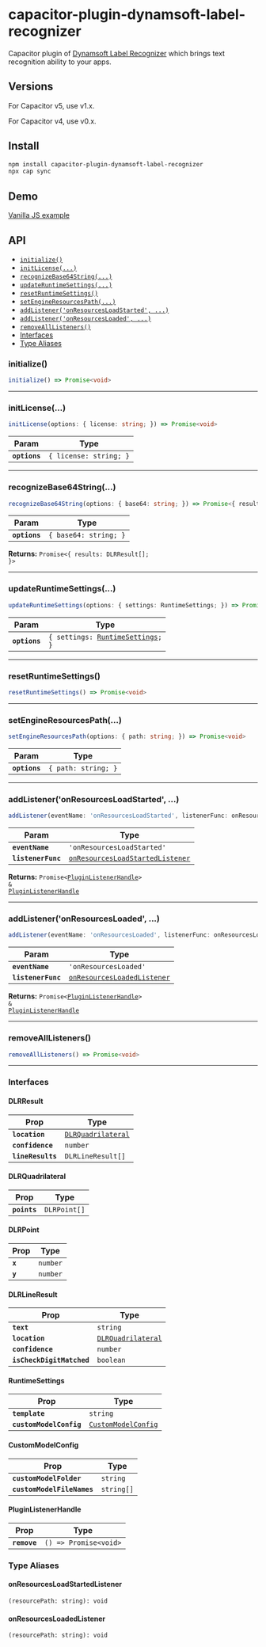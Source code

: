 # capacitor-plugin-dynamsoft-label-recognizer

Capacitor plugin of [Dynamsoft Label Recognizer](https://www.dynamsoft.com/label-recognition/overview/) which brings text recognition ability to your apps.

## Versions

For Capacitor v5, use v1.x.

For Capacitor v4, use v0.x.

## Install

```bash
npm install capacitor-plugin-dynamsoft-label-recognizer
npx cap sync
```

## Demo

[Vanilla JS example](https://github.com/tony-xlh/capacitor-plugin-dynamsoft-label-recognizer/tree/main/example)

## API

<docgen-index>

* [`initialize()`](#initialize)
* [`initLicense(...)`](#initlicense)
* [`recognizeBase64String(...)`](#recognizebase64string)
* [`updateRuntimeSettings(...)`](#updateruntimesettings)
* [`resetRuntimeSettings()`](#resetruntimesettings)
* [`setEngineResourcesPath(...)`](#setengineresourcespath)
* [`addListener('onResourcesLoadStarted', ...)`](#addlisteneronresourcesloadstarted)
* [`addListener('onResourcesLoaded', ...)`](#addlisteneronresourcesloaded)
* [`removeAllListeners()`](#removealllisteners)
* [Interfaces](#interfaces)
* [Type Aliases](#type-aliases)

</docgen-index>

<docgen-api>
<!--Update the source file JSDoc comments and rerun docgen to update the docs below-->

### initialize()

```typescript
initialize() => Promise<void>
```

--------------------


### initLicense(...)

```typescript
initLicense(options: { license: string; }) => Promise<void>
```

| Param         | Type                              |
| ------------- | --------------------------------- |
| **`options`** | <code>{ license: string; }</code> |

--------------------


### recognizeBase64String(...)

```typescript
recognizeBase64String(options: { base64: string; }) => Promise<{ results: DLRResult[]; }>
```

| Param         | Type                             |
| ------------- | -------------------------------- |
| **`options`** | <code>{ base64: string; }</code> |

**Returns:** <code>Promise&lt;{ results: DLRResult[]; }&gt;</code>

--------------------


### updateRuntimeSettings(...)

```typescript
updateRuntimeSettings(options: { settings: RuntimeSettings; }) => Promise<void>
```

| Param         | Type                                                                       |
| ------------- | -------------------------------------------------------------------------- |
| **`options`** | <code>{ settings: <a href="#runtimesettings">RuntimeSettings</a>; }</code> |

--------------------


### resetRuntimeSettings()

```typescript
resetRuntimeSettings() => Promise<void>
```

--------------------


### setEngineResourcesPath(...)

```typescript
setEngineResourcesPath(options: { path: string; }) => Promise<void>
```

| Param         | Type                           |
| ------------- | ------------------------------ |
| **`options`** | <code>{ path: string; }</code> |

--------------------


### addListener('onResourcesLoadStarted', ...)

```typescript
addListener(eventName: 'onResourcesLoadStarted', listenerFunc: onResourcesLoadStartedListener) => Promise<PluginListenerHandle> & PluginListenerHandle
```

| Param              | Type                                                                                      |
| ------------------ | ----------------------------------------------------------------------------------------- |
| **`eventName`**    | <code>'onResourcesLoadStarted'</code>                                                     |
| **`listenerFunc`** | <code><a href="#onresourcesloadstartedlistener">onResourcesLoadStartedListener</a></code> |

**Returns:** <code>Promise&lt;<a href="#pluginlistenerhandle">PluginListenerHandle</a>&gt; & <a href="#pluginlistenerhandle">PluginListenerHandle</a></code>

--------------------


### addListener('onResourcesLoaded', ...)

```typescript
addListener(eventName: 'onResourcesLoaded', listenerFunc: onResourcesLoadedListener) => Promise<PluginListenerHandle> & PluginListenerHandle
```

| Param              | Type                                                                            |
| ------------------ | ------------------------------------------------------------------------------- |
| **`eventName`**    | <code>'onResourcesLoaded'</code>                                                |
| **`listenerFunc`** | <code><a href="#onresourcesloadedlistener">onResourcesLoadedListener</a></code> |

**Returns:** <code>Promise&lt;<a href="#pluginlistenerhandle">PluginListenerHandle</a>&gt; & <a href="#pluginlistenerhandle">PluginListenerHandle</a></code>

--------------------


### removeAllListeners()

```typescript
removeAllListeners() => Promise<void>
```

--------------------


### Interfaces


#### DLRResult

| Prop              | Type                                                          |
| ----------------- | ------------------------------------------------------------- |
| **`location`**    | <code><a href="#dlrquadrilateral">DLRQuadrilateral</a></code> |
| **`confidence`**  | <code>number</code>                                           |
| **`lineResults`** | <code>DLRLineResult[]</code>                                  |


#### DLRQuadrilateral

| Prop         | Type                    |
| ------------ | ----------------------- |
| **`points`** | <code>DLRPoint[]</code> |


#### DLRPoint

| Prop    | Type                |
| ------- | ------------------- |
| **`x`** | <code>number</code> |
| **`y`** | <code>number</code> |


#### DLRLineResult

| Prop                      | Type                                                          |
| ------------------------- | ------------------------------------------------------------- |
| **`text`**                | <code>string</code>                                           |
| **`location`**            | <code><a href="#dlrquadrilateral">DLRQuadrilateral</a></code> |
| **`confidence`**          | <code>number</code>                                           |
| **`isCheckDigitMatched`** | <code>boolean</code>                                          |


#### RuntimeSettings

| Prop                    | Type                                                            |
| ----------------------- | --------------------------------------------------------------- |
| **`template`**          | <code>string</code>                                             |
| **`customModelConfig`** | <code><a href="#custommodelconfig">CustomModelConfig</a></code> |


#### CustomModelConfig

| Prop                       | Type                  |
| -------------------------- | --------------------- |
| **`customModelFolder`**    | <code>string</code>   |
| **`customModelFileNames`** | <code>string[]</code> |


#### PluginListenerHandle

| Prop         | Type                                      |
| ------------ | ----------------------------------------- |
| **`remove`** | <code>() =&gt; Promise&lt;void&gt;</code> |


### Type Aliases


#### onResourcesLoadStartedListener

<code>(resourcePath: string): void</code>


#### onResourcesLoadedListener

<code>(resourcePath: string): void</code>

</docgen-api>
